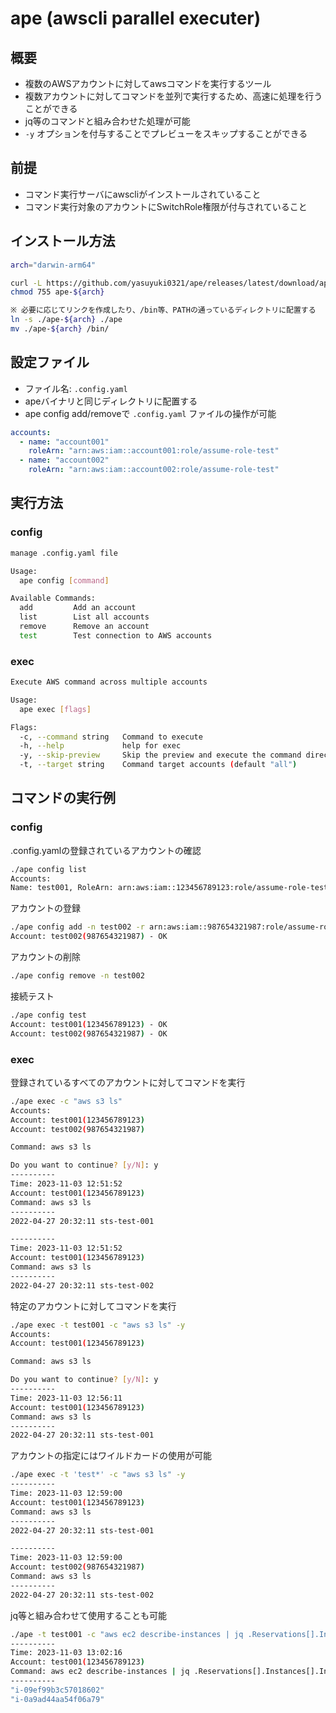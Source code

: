 # ape (awscli parallel executer)

## 概要

- 複数のAWSアカウントに対してawsコマンドを実行するツール
- 複数アカウントに対してコマンドを並列で実行するため、高速に処理を行うことができる
- jq等のコマンドと組み合わせた処理が可能
- `-y` オプションを付与することでプレビューをスキップすることができる
  
## 前提

- コマンド実行サーバにawscliがインストールされていること
- コマンド実行対象のアカウントにSwitchRole権限が付与されていること

## インストール方法

```sh
arch="darwin-arm64"

curl -L https://github.com/yasuyuki0321/ape/releases/latest/download/ape-${arch}.tar.gz | tar zxvf -
chmod 755 ape-${arch}

※ 必要に応じてリンクを作成したり、/bin等、PATHの通っているディレクトリに配置する
ln -s ./ape-${arch} ./ape
mv ./ape-${arch} /bin/
```

## 設定ファイル

- ファイル名: `.config.yaml`
- apeバイナリと同じディレクトリに配置する
- ape config add/removeで `.config.yaml` ファイルの操作が可能

```yaml
accounts:
  - name: "account001"
    roleArn: "arn:aws:iam::account001:role/assume-role-test"
  - name: "account002"
    roleArn: "arn:aws:iam::account002:role/assume-role-test"
```

## 実行方法

### config

```sh
manage .config.yaml file

Usage:
  ape config [command]

Available Commands:
  add         Add an account
  list        List all accounts
  remove      Remove an account
  test        Test connection to AWS accounts
```

### exec

```sh
Execute AWS command across multiple accounts

Usage:
  ape exec [flags]

Flags:
  -c, --command string   Command to execute
  -h, --help             help for exec
  -y, --skip-preview     Skip the preview and execute the command directly
  -t, --target string    Command target accounts (default "all")
```

## コマンドの実行例

### config

.config.yamlの登録されているアカウントの確認

```sh
./ape config list
Accounts:
Name: test001, RoleArn: arn:aws:iam::123456789123:role/assume-role-test
```

アカウントの登録

```sh
./ape config add -n test002 -r arn:aws:iam::987654321987:role/assume-role-test
Account: test002(987654321987) - OK
```

アカウントの削除

```sh
./ape config remove -n test002
```

接続テスト

```sh
./ape config test
Account: test001(123456789123) - OK
Account: test002(987654321987) - OK
```

### exec

登録されているすべてのアカウントに対してコマンドを実行

```sh
./ape exec -c "aws s3 ls"
Accounts:
Account: test001(123456789123)
Account: test002(987654321987)

Command: aws s3 ls

Do you want to continue? [y/N]: y
----------
Time: 2023-11-03 12:51:52
Account: test001(123456789123)
Command: aws s3 ls
----------
2022-04-27 20:32:11 sts-test-001

----------
Time: 2023-11-03 12:51:52
Account: test001(123456789123)
Command: aws s3 ls
----------
2022-04-27 20:32:11 sts-test-002
```

特定のアカウントに対してコマンドを実行

```sh
./ape exec -t test001 -c "aws s3 ls" -y
Accounts:
Account: test001(123456789123)

Command: aws s3 ls

Do you want to continue? [y/N]: y
----------
Time: 2023-11-03 12:56:11
Account: test001(123456789123)
Command: aws s3 ls
----------
2022-04-27 20:32:11 sts-test-001
```

アカウントの指定にはワイルドカードの使用が可能

```sh
./ape exec -t 'test*' -c "aws s3 ls" -y
----------
Time: 2023-11-03 12:59:00
Account: test001(123456789123)
Command: aws s3 ls
----------
2022-04-27 20:32:11 sts-test-001

----------
Time: 2023-11-03 12:59:00
Account: test002(987654321987)
Command: aws s3 ls
----------
2022-04-27 20:32:11 sts-test-002
```

jq等と組み合わせて使用することも可能

```sh
./ape -t test001 -c "aws ec2 describe-instances | jq .Reservations[].Instances[].InstanceId" -y
----------
Time: 2023-11-03 13:02:16
Account: test001(123456789123)
Command: aws ec2 describe-instances | jq .Reservations[].Instances[].InstanceId
----------
"i-09ef99b3c57018602"
"i-0a9ad44aa54f06a79"
```
